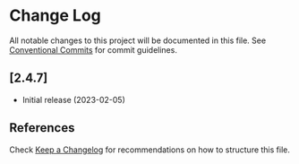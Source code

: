 # Change Log

All notable changes to this project will be documented in this file.
See [Conventional Commits](https://conventionalcommits.org) for commit guidelines.

## [2.4.7]
- Initial release (2023-02-05)

## References
Check [Keep a Changelog](http://keepachangelog.com/) for recommendations on how to structure this file.
